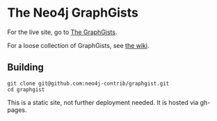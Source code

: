 The Neo4j GraphGists
====================

For the live site, go to [The GraphGists](http://gist.neo4j.org/).

For a loose collection of GraphGists, see [the wiki](https://github.com/neo4j-contrib/graphgist/wiki).

Building
-----------

    git clone git@github.com:neo4j-contrib/graphgist.git
    cd graphgist
    
    
This is a static site, not further deployment needed. It is hosted via gh-pages.
